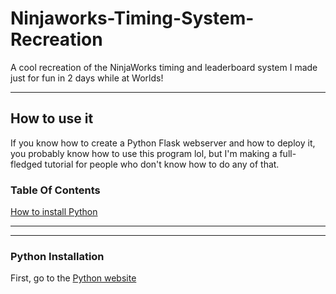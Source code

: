 # Ninjaworks-Timing-System-Recreation
A cool recreation of the NinjaWorks timing and leaderboard system I made just for fun in 2 days while at Worlds!
____
## How to use it

If you know how to create a Python Flask webserver and how to deploy it, you probably know how to use this program lol, but I'm making a full-fledged tutorial for people who don't know how to do any of that.

### Table Of Contents
[How to install Python](#python-installation)

____
____
### Python Installation

First, go to the [Python website](https://python.org)

